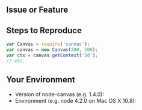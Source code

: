 <!----------------------------------- STOP! ----------------------------------->
<!---
Having trouble installing node-canvas? Please make sure you have read
the installation instructions located here before asking for help:
https://github.com/Automattic/node-canvas#installation
Still having problems, found a bug or want a feature? Fill out the form below.
-->

<!--- Provide a general summary of the issue in the Title above -->

## Issue or Feature
<!--- Provide info about the bug or feature. -->

## Steps to Reproduce
<!--- For bugs, provide a short, complete code example to reproduce the issue. -->
```js
var Canvas = require('canvas');
var canvas = new Canvas(200, 200);
var ctx = canvas.getContext('2d');
// etc.
```

## Your Environment
* Version of node-canvas (e.g. 1.4.0):
* Environment (e.g. node 4.2.0 on Mac OS X 10.8):